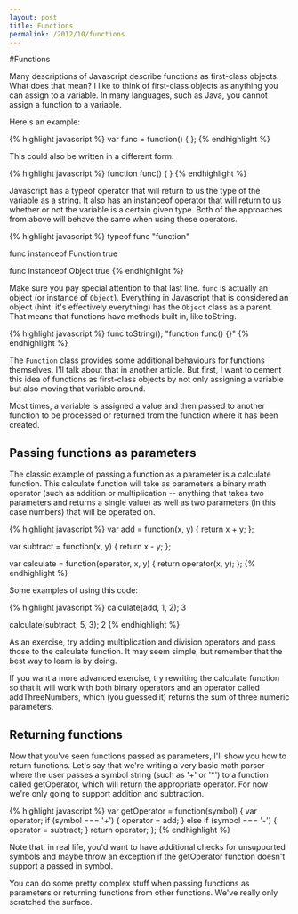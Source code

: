 ```yaml
---
layout: post
title: Functions
permalink: /2012/10/functions
---
```


#Functions

Many descriptions of Javascript describe functions as first-class objects. What does that mean?
I like to think of first-class objects as anything you can assign to a variable. In many languages, such as Java, you cannot assign a function to a variable.

Here's an example:

{% highlight javascript %}
  var func = function() {
  };
{% endhighlight %}

This could also be written in a different form:

{% highlight javascript %}
  function func() {
  }
{% endhighlight %}

Javascript has a typeof operator that will return to us the type of the variable as a string. It also has an instanceof operator that will return to us whether or not the variable is a certain given type. Both of the approaches from above will behave the same when using these operators.

{% highlight javascript %}
  typeof func
  "function"

  func instanceof Function
  true

  func instanceof Object
  true
{% endhighlight %}

Make sure you pay special attention to that last line. `func` is actually an object (or instance of `Object`). Everything in Javascript that is considered an object (hint: it's effectively everything) has the `Object` class as a parent. That means that functions have methods built in, like toString.

{% highlight javascript %}
  func.toString();
  "function func() {}"
{% endhighlight %}

The `Function` class provides some additional behaviours for functions themselves. I'll talk about that in another article. But first, I want to cement this idea of functions as first-class objects by not only assigning a variable but also moving that variable around.

Most times, a variable is assigned a value and then passed to another function to be processed or returned from the function where it has been created.

## Passing functions as parameters

The classic example of passing a function as a parameter is a calculate function. This calculate function will take as parameters a binary math operator (such as addition or multiplication -- anything that takes two parameters and returns a single value) as well as two parameters (in this case numbers) that will be operated on.

{% highlight javascript %}
  var add = function(x, y) {
    return x + y;
  };

  var subtract = function(x, y) {
    return x - y;
  };

  var calculate = function(operator, x, y) {
    return operator(x, y);
  };
{% endhighlight %}

Some examples of using this code:

{% highlight javascript %}
  calculate(add, 1, 2);
  3

  calculate(subtract, 5, 3);
  2
{% endhighlight %}

As an exercise, try adding multiplication and division operators and pass those to the calculate function. It may seem simple, but remember that the best way to learn is by doing.

If you want a more advanced exercise, try rewriting the calculate function so that it will work with both binary operators and an operator called addThreeNumbers, which (you guessed it) returns the sum of three numeric parameters.

## Returning functions

Now that you've seen functions passed as parameters, I'll show you how to return functions. Let's say that we're writing a very basic math parser where the user passes a symbol string (such as '+' or '*') to a function called getOperator, which will return the appropriate operator. For now we're only going to support addition and subtraction.

{% highlight javascript %}
  var getOperator = function(symbol) {
    var operator;
    if (symbol === '+') {
      operator = add;
    }
    else if (symbol === '-') {
      operator = subtract;
    }
    return operator;
  };
{% endhighlight %}

Note that, in real life, you'd want to have additional checks for unsupported symbols and maybe throw an exception if the getOperator function doesn't support a passed in symbol.

You can do some pretty complex stuff when passing functions as parameters or returning functions from other functions. We've really only scratched the surface.

